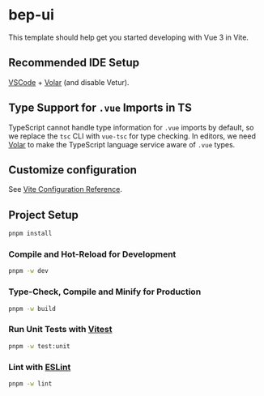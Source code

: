 # bep-ui

This template should help get you started developing with Vue 3 in Vite.

## Recommended IDE Setup

[VSCode](https://code.visualstudio.com/) + [Volar](https://marketplace.visualstudio.com/items?itemName=Vue.volar) (and disable Vetur).

## Type Support for `.vue` Imports in TS

TypeScript cannot handle type information for `.vue` imports by default, so we replace the `tsc` CLI with `vue-tsc` for type checking. In editors, we need [Volar](https://marketplace.visualstudio.com/items?itemName=Vue.volar) to make the TypeScript language service aware of `.vue` types.

## Customize configuration

See [Vite Configuration Reference](https://vitejs.dev/config/).

## Project Setup

```sh
pnpm install
```

### Compile and Hot-Reload for Development

```sh
pnpm -w dev
```

### Type-Check, Compile and Minify for Production

```sh
pnpm -w build
```

### Run Unit Tests with [Vitest](https://vitest.dev/)

```sh
pnpm -w test:unit
```

### Lint with [ESLint](https://eslint.org/)

```sh
pnpm -w lint
```
